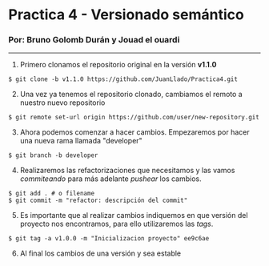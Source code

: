 # Practica 4 - Versionado semántico

### Por: Bruno Golomb Durán y Jouad el ouardi

---

1. Primero clonamos el repositorio original en la versión **v1.1.0**
```shell
$ git clone -b v1.1.0 https://github.com/JuanLlado/Practica4.git
```

2. Una vez ya tenemos el repositorio clonado, 
cambiamos el remoto a nuestro nuevo repositorio
```shell
$ git remote set-url origin https://github.com/user/new-repository.git
```

3. Ahora podemos comenzar a hacer cambios. Empezaremos por
hacer una nueva rama llamada "developer"

```shell
$ git branch -b developer
```

4. Realizaremos las refactorizaciones que necesitamos y las vamos
_commiteando_ para más adelante _pushear_ los cambios.
```shell
$ git add . # o filename
$ git commit -m "refactor: descripción del commit"
```

5. Es importante que al realizar cambios indiquemos en que versión
del proyecto nos encontramos, para ello utilizaremos las _tags_.
```shell
$ git tag -a v1.0.0 -m "Inicializacion proyecto" ee9c6ae
```

6. Al final los cambios de una versión y sea estable